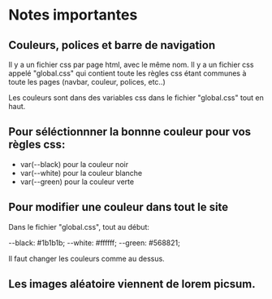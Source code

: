 # Notes importantes

## Couleurs, polices et barre de navigation
Il y a un fichier css par page html, avec le même nom.
Il y a un fichier css appelé "global.css" qui contient toute les règles css
étant communes à toute les pages (navbar, couleur, polices, etc..)

Les couleurs sont dans des variables css dans le fichier "global.css" tout en haut.

## Pour séléctionnner la bonnne couleur pour vos règles css:
- var(--black) pour la couleur noir
- var(--white) pour la couleur blanche
- var(--green) pour la couleur verte


## Pour modifier une couleur dans tout le site
Dans le fichier "global.css", tout au début:

--black: #1b1b1b;
--white: #ffffff;
--green: #568821;

Il faut changer les couleurs comme au dessus.


## Les images aléatoire viennent de lorem picsum.